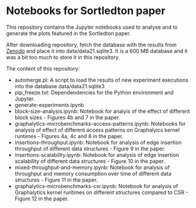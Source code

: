 # Notebooks for Sortledton paper

This repository contains the Jupyter notebooks used to analyse and to generate the plots featured in the Sortledton paper.

After downloading repository, fetch the database with the results from [Zenodo](https://zenodo.org/record/5155577) and place it into data/data21.sqlite3. It is a 600 MB database and it was a bit too much to store it in this repository.

The content of this repository: 
* automerge.pl: A script to load the results of new experiment executions into the database data/data21.sqlite3
* pip_freeze.txt: Dependendencies for the Python environment and Jupyter.
* generate-experiments.ipynb
* block-size-analysis.ipynb: Notebook for analyis of the effect of different block sizes - Figures 4b and 7 in the paper.
* graphalytics-microbenchmarks-access-patterns.ipynb: Notebooks for analysis of effect of different access patterns on Graphalyics kernel runtimes - Figures 4a, 4c and 8 in the paper. 
* insertions-throughput.ipynb: Notebook for analysis of edge insertion throughput of different data structures - Figure 9 in the paper.
* insertions-scalability.ipynb: Notebook for analysis of edge insertion scalability of different data structures - Figure 10 in the paper.
* mixed-throughput-and-memory.ipynb: Notebook for analysis of throughput and memory consumption over time of different data structures - Figure 11 in the paper.
* graphalytics-microbenchmarks-csr.ipynb: Notebook for analysis of Graphalytics kernel runtimes on different structures compared to CSR - Figure 12 in the paper.

